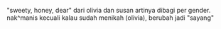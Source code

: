 "sweety, honey, dear" dari olivia dan susan artinya dibagi per gender. nak^manis
kecuali kalau sudah menikah (olivia), berubah jadi "sayang"

